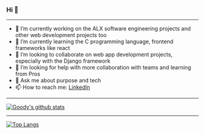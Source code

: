 ### Hi 👋

<!--
**goody-1/goody-1** is a ✨ _special_ ✨ repository because its `README.md` (this file) appears on your GitHub profile.

Here are some ideas to get you started:
-->
---

- 🔭 I’m currently working on the ALX software engineering projects and other web development projects too
- 🌱 I’m currently learning the C programming language, frontend frameworks like react
- 👯 I’m looking to collaborate on web app development projects, especially with the Django framework
- 🤔 I’m looking for help with more collaboration with teams and learning from Pros
- 💬 Ask me about purpose and tech
- 📫 How to reach me: [LinkedIn](https://www.linkedin.com/in/goodness-atunde-647757171/)

<!--
- ⚡ Fun fact: ...
-->
---
[![Goody's github stats](https://github-readme-stats.vercel.app/api?username=goody-1&count_private=true&show_icons=true&theme=radical&hide_rank=false)](https://github.com/anuraghazra/github-readme-stats)

---

[![Top Langs](https://github-readme-stats.vercel.app/api/top-langs/?username=goody-1)](https://github.com/goody-1/github-readme-stats)
